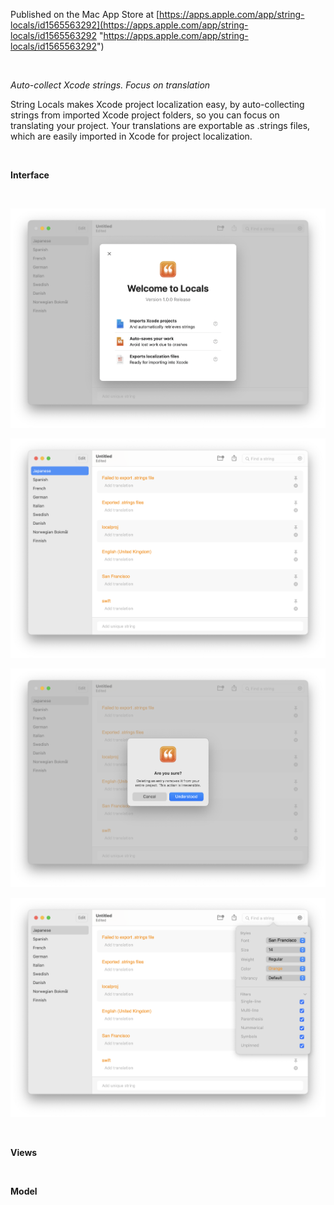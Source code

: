 Published on the Mac App Store at [https://apps.apple.com/app/string-locals/id1565563292](https://apps.apple.com/app/string-locals/id1565563292 "https://apps.apple.com/app/string-locals/id1565563292")

<br>

*Auto-collect Xcode strings. Focus on translation*

String Locals makes Xcode project localization easy, by auto-collecting strings from imported Xcode project folders, so you can focus on translating your project. Your translations are exportable as .strings files, which are easily imported in Xcode for project localization.

<br>

**Interface**

<br>

![alt text](welcome.png "tooltip")

![alt text](editor.png "tooltip")

![alt text](alert.png "tooltip")

![alt text](customisation.png "tooltip")

<br>

**Views**

<br>

**Model**
